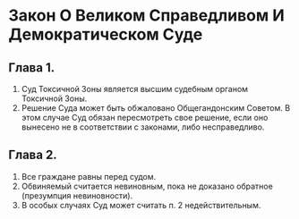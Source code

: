 # Закон О Великом Справедливом И Демократическом Суде

## Глава 1.

1. Суд Токсичной Зоны является высшим судебным органом Токсичной Зоны.
2. Решение Суда может быть обжаловано Общегандонским Советом. В этом случае Суд обязан пересмотреть свое решение, если оно вынесено не в соответствии с законами, либо несправедливо.

## Глава 2.

1. Все граждане равны перед судом.
2. Обвиняемый считается невиновным, пока не доказано обратное (презумпция невиновности).
3. В особых случаях Суд может считать п. 2 недействительным.

